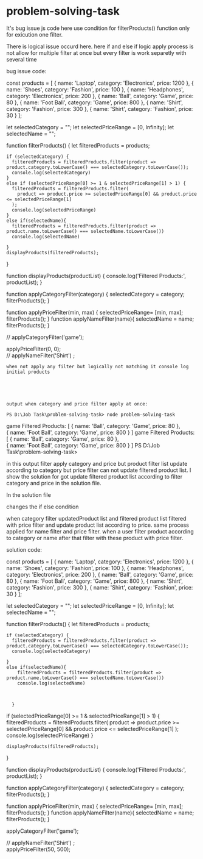 ﻿# problem-solving-task

 It's bug issue js code here use condition for filterProducts() function only for exicution one filter. 

 There is logical issue occurd here.
 here if and else if logic apply process is not allow for multiple filter at once but every filter is work separetly with several time
 
bug issue code:


const products = [
    {  name: 'Laptop', category: 'Electronics', price: 1200 },
    {  name: 'Shoes', category: 'Fashion', price: 100 },
    {  name: 'Headphones', category: 'Electronics', price: 200 },
    {  name: 'Ball', category: 'Game', price: 80 },
    {  name: 'Foot Ball', category: 'Game', price: 800 },
    {  name: 'Shirt', category: 'Fashion', price: 300 },
    {  name: 'Shirt', category: 'Fashion', price: 30 }
  ];
  
  
  let selectedCategory = ""; 
  let selectedPriceRange = [0, Infinity];
  let selectedName = "";
  
  
  function filterProducts() {
    let filteredProducts = products;
  
   
    if (selectedCategory) {
      filteredProducts = filteredProducts.filter(product => product.category.toLowerCase() === selectedCategory.toLowerCase());
      console.log(selectedCategory)
    }
    else if (selectedPriceRange[0] >= 1 & selectedPriceRange[1] > 1) {
      filteredProducts = filteredProducts.filter(
        product => product.price >= selectedPriceRange[0] && product.price <= selectedPriceRange[1]
      );
      console.log(selectedPriceRange)
    }
    else if(selectedName){
      filteredProducts = filteredProducts.filter(product => product.name.toLowerCase() === selectedName.toLowerCase())
      console.log(selectedName)
  
    }
    displayProducts(filteredProducts);
  }
  
  
  function displayProducts(productList) {
    console.log('Filtered Products:', productList);
  }
  
  
  function applyCategoryFilter(category) {
    selectedCategory = category;
    filterProducts(); 
  }
  
  function applyPriceFilter(min, max) {
    selectedPriceRange= [min, max];
    filterProducts(); 
  }
  function applyNameFilter(name){
    selectedName = name;
    filterProducts(); 
  }
  
//   applyCategoryFilter('game');

  applyPriceFilter(0, 0);  
//   applyNameFilter('Shirt') ;   
  

    when not apply any filter but logically not matching it console log initial products 
    




    output when category and price filter apply at once:

    PS D:\Job Task\problem-solving-task> node problem-solving-task
game
Filtered Products: [
  { name: 'Ball', category: 'Game', price: 80 },     
  { name: 'Foot Ball', category: 'Game', price: 800 }
]
game
Filtered Products: [
  { name: 'Ball', category: 'Game', price: 80 },     
  { name: 'Foot Ball', category: 'Game', price: 800 }
]
PS D:\Job Task\problem-solving-task> 

in this output filter apply category and price but product filter list update according to category but price filter can not update filtered product list. I show the solution for got update filtered product list according to filter category and price in the solution file.

In the solution file 

changes the if else condition 

when category filter updatedProduct list and  filtered product list filtered with price filter and update product list according to price.
same process applied for name filter and price filter.
when a user filter product according to category or name after that filter with these product with price filter.

solution code:


const products = [
    {  name: 'Laptop', category: 'Electronics', price: 1200 },
    {  name: 'Shoes', category: 'Fashion', price: 100 },
    {  name: 'Headphones', category: 'Electronics', price: 200 },
    {  name: 'Ball', category: 'Game', price: 80 },
    {  name: 'Foot Ball', category: 'Game', price: 800 },
    {  name: 'Shirt', category: 'Fashion', price: 300 },
    {  name: 'Shirt', category: 'Fashion', price: 30 }
  ];
  
  
  let selectedCategory = ""; 
  let selectedPriceRange = [0, Infinity];
  let selectedName = "";
  
  
  function filterProducts() {
    let filteredProducts = products;
  
   
    if (selectedCategory) {
      filteredProducts = filteredProducts.filter(product => product.category.toLowerCase() === selectedCategory.toLowerCase());
      console.log(selectedCategory)
      
    }
    else if(selectedName){
        filteredProducts = filteredProducts.filter(product => product.name.toLowerCase() === selectedName.toLowerCase())
        console.log(selectedName)

      
    
      }
  
   
   if (selectedPriceRange[0] >= 1 & selectedPriceRange[1] > 1) {
      filteredProducts = filteredProducts.filter(
        product => product.price >= selectedPriceRange[0] && product.price <= selectedPriceRange[1]
      );
      console.log(selectedPriceRange)
    }
    
  
  
  
    displayProducts(filteredProducts);
  }
  
  
  function displayProducts(productList) {
    console.log('Filtered Products:', productList);
  }
  
  
  function applyCategoryFilter(category) {
    selectedCategory = category;
    filterProducts(); 
  }
  
  function applyPriceFilter(min, max) {
    selectedPriceRange= [min, max];
    filterProducts(); 
  }
  function applyNameFilter(name){
    selectedName = name;
    filterProducts(); 
  }
  
  applyCategoryFilter('game');

    
//   applyNameFilter('Shirt') ;   
  applyPriceFilter(50, 500);
  


